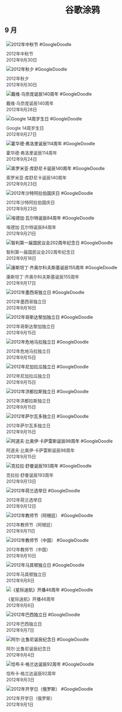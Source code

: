 
<h1 align="center"> 谷歌涂鸦 </h1>




## 9 月

<div class="image">


<img src="https://lh3.googleusercontent.com/rJvC6LM8nGe3MTXROHkqoljKg1ZN6ELemOCe9MwRl3VNDp5d5v6OyD5YBQyvYlYI93CYpmRsVsRKFkjvfCguOetc32v_AgNAAnid7Gs=s660" alt="2012年中秋节 #GoogleDoodle" style="margin: 5px"/>
<div class="info" style="font-size: 14px; color:#333333; margin:5px"><div class="title">2012年中秋节</div><div class="date">2012年9月30日</div></div>

<img src="//www.google.com/logos/2012/chuseok12-hp.jpg" alt="2012年秋夕 #GoogleDoodle" style="margin: 5px"/>
<div class="info" style="font-size: 14px; color:#333333; margin:5px"><div class="title">2012年秋夕</div><div class="date">2012年9月30日</div></div>

<img src="https://lh3.googleusercontent.com/ZAvc8wUAj9_iaZmpEnf6BJNnnWJlmFDI1CC9TNbNrPtdHpzSM3nvVIzAf7PSscZe7uQtnTyrZNM1YDxjN8ZyAHozZ2oRS6d4d0E8M4Eh=s660" alt="戴维·乌奈庞诞辰140周年 #GoogleDoodle" style="margin: 5px"/>
<div class="info" style="font-size: 14px; color:#333333; margin:5px"><div class="title">戴维·乌奈庞诞辰140周年</div><div class="date">2012年9月28日</div></div>

<img src="https://lh3.googleusercontent.com/oc65szwYdvvM99qmrB0XrtVKhy4QDhF6rM1jO-lvkyLCoCav5G5aSwP0CHyhXKlMGBxj7nuaJQ54YXhrr2voQe5OJVeuQbrUfjpgx5pn=s660" alt="Google 14周岁生日 #GoogleDoodle" style="margin: 5px"/>
<div class="info" style="font-size: 14px; color:#333333; margin:5px"><div class="title">Google 14周岁生日</div><div class="date">2012年9月27日</div></div>

<img src="https://lh3.googleusercontent.com/yqGFxyjss2TrvzwnNSdZ-BgUFStefyIl0g79a9PHaEG55BBOIY2Zy_kvPmfBHHuePthYm3Xgm4GVVj3XXYQaF_TDcjGD873LyLaLuI3CTA=s660" alt="霍华德·弗洛里诞辰114周年 #GoogleDoodle" style="margin: 5px"/>
<div class="info" style="font-size: 14px; color:#333333; margin:5px"><div class="title">霍华德·弗洛里诞辰114周年</div><div class="date">2012年9月24日</div></div>

<img src="https://lh3.googleusercontent.com/ZDCJS2tuwBFTPRdPDX9B8Bu5qiwZISPrN_6nkgX308alfdL2kiZWr6IpRgk83D1TGxJZbq2eRDieuGEgDGXRqyzRbIm0qloOM2Jvn9C8=s660" alt="索罗米亚·库舒尼卡诞辰140周年 #GoogleDoodle" style="margin: 5px"/>
<div class="info" style="font-size: 14px; color:#333333; margin:5px"><div class="title">索罗米亚·库舒尼卡诞辰140周年</div><div class="date">2012年9月23日</div></div>

<img src="https://lh3.googleusercontent.com/kamkauDKPd1EHrrV-o3Okg5ACGBQKpOIO1m3dQTMsJHY_LoUlv9DZnDBF6AV4BBuV---BVHKN-not8cta-pNy26Ft2egwgtFxKZHHv4=s660" alt="2012年沙特阿拉伯国庆日 #GoogleDoodle" style="margin: 5px"/>
<div class="info" style="font-size: 14px; color:#333333; margin:5px"><div class="title">2012年沙特阿拉伯国庆日</div><div class="date">2012年9月23日</div></div>

<img src="https://lh3.googleusercontent.com/YSOjUu5CMDx8L2TGlOU1QWSOxlBnDNLSupY3-qcjnQi_4TCFtM2VI5tdqldKlldCfHW322yMMpdRu8cLw5FxmIoFAX2b91OctG3c-sx6=s660" alt="埃德加·瓦尔特诞辰84周年 #GoogleDoodle" style="margin: 5px"/>
<div class="info" style="font-size: 14px; color:#333333; margin:5px"><div class="title">埃德加·瓦尔特诞辰84周年</div><div class="date">2012年9月21日</div></div>

<img src="https://lh3.googleusercontent.com/tN-RXiVdd-P9Xapgzz_ttLKOwuwLbG3kjXZvgFOzYvQEa9fDSAF741qmGIgLnCL_2NZI2M4h3xyiHDFWXwApUkxjI-MmbcsjE21UP4JA=s660" alt="智利第一届国民议会202周年纪念日 #GoogleDoodle" style="margin: 5px"/>
<div class="info" style="font-size: 14px; color:#333333; margin:5px"><div class="title">智利第一届国民议会202周年纪念日</div><div class="date">2012年9月18日</div></div>

<img src="https://lh3.googleusercontent.com/69sD0X5q0TvIihZoOv_EdvmQ8dcqHAYLpO3j8qij5WWJ_M3B2sw0kKTnesoEVUrCAfCYDIM8nmJC5t4EYZaQEU1VaFKs-MGfX-Odpe-s=s660" alt="康斯坦丁·齐奥尔科夫斯基诞辰155周年 #GoogleDoodle" style="margin: 5px"/>
<div class="info" style="font-size: 14px; color:#333333; margin:5px"><div class="title">康斯坦丁·齐奥尔科夫斯基诞辰155周年</div><div class="date">2012年9月17日</div></div>

<img src="https://lh3.googleusercontent.com/BOx66iUkEynkAZW7Wk47r0NfXxuv53D7eEx1bDTQemA4Jt_zORq8l9yv1IG1p65eWjAliIFwgdtPEvLw2UnR75wROGkdj8DUfJdAbkUB=s660" alt="2012年墨西哥独立日 #GoogleDoodle" style="margin: 5px"/>
<div class="info" style="font-size: 14px; color:#333333; margin:5px"><div class="title">2012年墨西哥独立日</div><div class="date">2012年9月16日</div></div>

<img src="https://lh3.googleusercontent.com/2HzEYO6znVwpnt2vzVXgBP81gc3lR6gceVDlmChZtgNehjSuIjKPSpcuvcGwP7r3uBcEDSnWn36i73j-P6jD48hcD-yWFr9pAqdval0=s660" alt="2012年哥斯达黎加独立日 #GoogleDoodle" style="margin: 5px"/>
<div class="info" style="font-size: 14px; color:#333333; margin:5px"><div class="title">2012年哥斯达黎加独立日</div><div class="date">2012年9月15日</div></div>

<img src="https://lh3.googleusercontent.com/_AO4JRrEaTltBc6MDMl3zcWzi1XZz6q7XswRNlt0ftZxz7ViphsIa2j6ADtNHj92DqrQHVZ7Pvm3q5UxSfQn3b6LY-hODQO7dYdOEAgF=s660" alt="2012年危地马拉独立日 #GoogleDoodle" style="margin: 5px"/>
<div class="info" style="font-size: 14px; color:#333333; margin:5px"><div class="title">2012年危地马拉独立日</div><div class="date">2012年9月15日</div></div>

<img src="https://lh3.googleusercontent.com/dnNWrNQlT4S9LppIsU6BuZZQ69L8S9PBOVff98p6JdLQ0vEwvD-zqhaeFCp80nlzYLH0eTTmDYImY5kRrnUzboou5trkqF8U72smkfw=s660" alt="2012年尼加拉瓜独立日 #GoogleDoodle" style="margin: 5px"/>
<div class="info" style="font-size: 14px; color:#333333; margin:5px"><div class="title">2012年尼加拉瓜独立日</div><div class="date">2012年9月15日</div></div>

<img src="https://lh3.googleusercontent.com/tY7E_4Lhrt1EvA016FylvfA6ArtK4GqoBGN7GuPZbo-2wAcmKoCcWLzYFqUq3IEhNdXmqOhF76gorX7SlcMFpg_yLfnM6qP2aY-xA7Q=s660" alt="2012年洪都拉斯独立日 #GoogleDoodle" style="margin: 5px"/>
<div class="info" style="font-size: 14px; color:#333333; margin:5px"><div class="title">2012年洪都拉斯独立日</div><div class="date">2012年9月15日</div></div>

<img src="https://lh3.googleusercontent.com/cuQfudGxWILSeVe_OPaiOlLSHM4yYy6hi09cRtpxKJ5QEoOy0Lwc8fUUso2uluw0eqtcseTE2W6KqxdV6eNgLyV0KbwI6DTSzD_fpJEI=s660" alt="2012年萨尔瓦多独立日 #GoogleDoodle" style="margin: 5px"/>
<div class="info" style="font-size: 14px; color:#333333; margin:5px"><div class="title">2012年萨尔瓦多独立日</div><div class="date">2012年9月15日</div></div>

<img src="https://lh3.googleusercontent.com/a_cmpSgvtXtXnTSxzhYwaQENzTvg6J2bIsoeQ-VbJpSjjgK3iLJ1qN17gwfyw97VqadoGCFe1yDCCFrITLce0u4Bdx2wZpAhRpHpOAM=s660" alt="阿道夫·比奥伊·卡萨雷斯诞辰98周年 #GoogleDoodle" style="margin: 5px"/>
<div class="info" style="font-size: 14px; color:#333333; margin:5px"><div class="title">阿道夫·比奥伊·卡萨雷斯诞辰98周年</div><div class="date">2012年9月15日</div></div>

<img src="https://lh3.googleusercontent.com/u7Z6oHltkw5VwLAY-CKKO8xbLjyL4vXe2se9yOp75ayiPDwJIAbj3UP8ZWJgdLJChNukkDqP9ntM3KWsyHceBqXAM5mhU9fZo1qkJ4C_IA=s660" alt="克拉拉·舒曼诞辰193周年 #GoogleDoodle" style="margin: 5px"/>
<div class="info" style="font-size: 14px; color:#333333; margin:5px"><div class="title">克拉拉·舒曼诞辰193周年</div><div class="date">2012年9月13日</div></div>

<img src="https://lh3.googleusercontent.com/oBp6GppSWQfXDTYb3Tn39cEi86RldXSAl40tF3_KeXOBl899C73pBV-NXZI5Qkq3o2uFWq7jK1fszauSFs-4P8hwVvcxMMSr6MNGWcHVmA=s660" alt="2012年荷兰选举日 #GoogleDoodle" style="margin: 5px"/>
<div class="info" style="font-size: 14px; color:#333333; margin:5px"><div class="title">2012年荷兰选举日</div><div class="date">2012年9月12日</div></div>

<img src="https://lh3.googleusercontent.com/8yVdhPBgmAcgUBQoD7s295mGnxiaQR3geNkiYsfHYzO08q5THGUer52AfHyihAIdcgd701TBDICuAdgPaBzlevpfk83BriaHaPyctIPX=s660" alt="2012年教师节（阿根廷） #GoogleDoodle" style="margin: 5px"/>
<div class="info" style="font-size: 14px; color:#333333; margin:5px"><div class="title">2012年教师节（阿根廷）</div><div class="date">2012年9月11日</div></div>

<img src="//www.google.com/logos/2012/teachers12-hp.jpg" alt="2012年教师节（中国） #GoogleDoodle" style="margin: 5px"/>
<div class="info" style="font-size: 14px; color:#333333; margin:5px"><div class="title">2012年教师节（中国）</div><div class="date">2012年9月10日</div></div>

<img src="https://lh3.googleusercontent.com/KXHkAcazgPTToISQvZ2C9_ZkCo7yuuHT6ZhF0bqNuI2FUBKBAzqIJaxuolDuheMrpr5maJ-ZUhw6VaHES-_8JVbzVHqGn7nVTc2-FOcmgA=s660" alt="2012年马其顿独立日 #GoogleDoodle" style="margin: 5px"/>
<div class="info" style="font-size: 14px; color:#333333; margin:5px"><div class="title">2012年马其顿独立日</div><div class="date">2012年9月8日</div></div>

<img src="//www.google.com/logos/2012/startrek2012-hp.jpg" alt="《星际迷航》开播46周年 #GoogleDoodle" style="margin: 5px"/>
<div class="info" style="font-size: 14px; color:#333333; margin:5px"><div class="title">《星际迷航》开播46周年</div><div class="date">2012年9月8日</div></div>

<img src="https://lh3.googleusercontent.com/a1e7RnWY4f2859jnNk0BHx7y_C_xoVK7wrHoUMH169og3stRlm0iTbDUqxzWM4FQjupQUxdSztysjZOFtgKIwATDeJRpgS5X0PTbGe_P=s660" alt="2012年巴西独立日 #GoogleDoodle" style="margin: 5px"/>
<div class="info" style="font-size: 14px; color:#333333; margin:5px"><div class="title">2012年巴西独立日</div><div class="date">2012年9月7日</div></div>

<img src="https://lh3.googleusercontent.com/bFwiXFZEum_vVibMzkgPlaKZMDc66W-S_cz1aPKbU0wyNzL_ucN_kXzjOlygywvf6Bcn3ipSLTsszGieEZTLKn9NHXnw8VJs4-xU6Br9cg=s660" alt="阿尔·比鲁尼诞辰纪念日 #GoogleDoodle" style="margin: 5px"/>
<div class="info" style="font-size: 14px; color:#333333; margin:5px"><div class="title">阿尔·比鲁尼诞辰纪念日</div><div class="date">2012年9月4日</div></div>

<img src="//www.google.com/logos/2012/Chabuca_hp.png" alt="恰布卡·格兰达诞辰92周年 #GoogleDoodle" style="margin: 5px"/>
<div class="info" style="font-size: 14px; color:#333333; margin:5px"><div class="title">恰布卡·格兰达诞辰92周年</div><div class="date">2012年9月3日</div></div>

<img src="https://lh3.googleusercontent.com/1rZuQB0nilW1Y6fg2cpWsuY6kQ9uWsVnqF4f8K9Yk1nFNgSjWe0xcVBnoQTCOl93AuDRZUfgIkM6lj1fc_WxpOp0JCPEDG4SJq2Ea5o=s660" alt="2012年开学日（俄罗斯） #GoogleDoodle" style="margin: 5px"/>
<div class="info" style="font-size: 14px; color:#333333; margin:5px"><div class="title">2012年开学日（俄罗斯）</div><div class="date">2012年9月1日</div></div>

</div>








